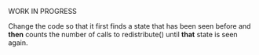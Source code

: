 WORK IN PROGRESS

Change the code so that it first finds a state that has been seen before and **then** counts the number of calls to redistribute() until **that** state is seen again.

